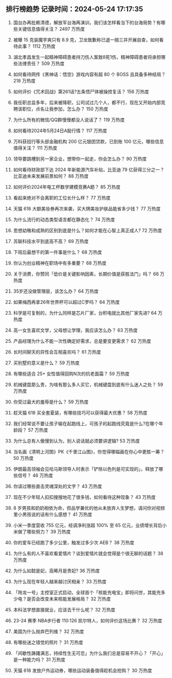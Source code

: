 
## 排行榜趋势 记录时间：2024-05-24 17:17:35
  
  1. 国台办再批赖清德，解放军台海再演训，我们该怎样看当下的台海局势？有哪些关键信息值得关注？ 2497 万热度
    
  2. 被曝 15 克装魔芋爽只有 8.9 克，卫龙致歉称已退一赔三并开展自查，如何看待此事？ 1112 万热度
    
  3. 湖北孝昌发生一起精神障碍患者持刀伤人案致8死1伤，精神障碍患者将承担哪些法律责任？ 509 万热度
    
  4. 如何看待网传《黑神话：悟空》游戏内容有超 80 个 BOSS 且具备多种结局？ 218 万热度
    
  5. 如何评价《咒术回战》第261话?五条悟尸体被操控复活？ 156 万热度
    
  6. 我任职总监多年，后来被降职，公司试过几个人，都不行，现在又开始内部竞聘该职位，点名让我参加，怎么办？ 150 万热度
    
  7. 为什么所有的微信/QQ群慢慢都没人说话了？ 119 万热度
    
  8. 如何看待2024年5月24日A股行情？ 117 万热度
    
  9. 万科获招行等头部金融机构 200 亿元银团贷款，已到账 100 亿元，哪些信息值得关注？ 111 万热度
    
  10. 领导要跳槽到另一家企业，想带你一起走，你会怎么办？ 90 万热度
    
  11. 如何看待财政部下达 2024 年新能源汽车补贴，比亚迪 79 亿获得三分之一？比亚迪未来发展前景如何？ 88 万热度
    
  12. 如何评价2024年电工杯数学建模竞赛A题？ 85 万热度
    
  13. 看起来绝对不会离职的工位长什么样？ 77 万热度
    
  14. 天猫 618 大额美妆券再次来袭，买大牌美妆护肤品能省多少钱？ 77 万热度
    
  15. 为什么流行的动态类型语言都在静态化？ 74 万热度
    
  16. 思想幼稚和成熟的区别到底是什么？如何才能在心智上真正成人? 72 万热度
    
  17. 苏联科技水平到底高不高？ 69 万热度
    
  18. 下班后最想干的第一件事是什么？ 68 万热度
    
  19. 你认为创业精神在职场中有多重要？ 68 万热度
    
  20. 关于消费，你赞同「低价是关键影响因素，长期价值是获胜法门」吗？ 66 万热度
    
  21. 35岁还没做管理层，该怎么办？ 64 万热度
    
  22. 如果梅西再拿26年世界杯可以超过C罗吗？ 64 万热度
    
  23. 科学是可复制的，为什么同样是芯片厂家，台积电就比其他厂家先进? 64 万热度
    
  24. 高一女生喜欢文学，父母想让学理，我应该怎么办？ 63 万热度
    
  25. 产品经理为什么不能一次性确定好需求，总是要变更需求？ 62 万热度
    
  26. 长时间聊天的异性会互相喜欢吗？ 61 万热度
    
  27. 买别墅的意义是什么？ 59 万热度
    
  28. 有哪些适合 25+ 女性值得回购N次的抗老面霜？ 59 万热度
    
  29. 机械键盘那么贵，为啥有那么多人买它，机械键盘到底有什么迷人之处？ 59 万热度
    
  30. 你受过最大的羞辱是什么？ 59 万热度
    
  31. 趁天猫 618 买全套夏装，有哪些技巧可以获得最大优惠？ 58 万热度
    
  32. 我们经常说不要让孩子输在起跑线上，可孩子的起跑线究竟是什么?在哪个年龄段？ 57 万热度
    
  33. 为什么总有人傲慢到认为，别人说话就必须要讲逻辑? 53 万热度
    
  34. 当名画《清明上河图》PK《千里江山图》，你觉得哪幅画在你心中更胜一筹？ 50 万热度
    
  35. 伊朗最高领袖会见哈马斯领导人时表示「铲除以色列是可实现的」，释放了哪些信号？ 46 万热度
    
  36. 你读过哪些直击灵魂深处的文字？ 43 万热度
    
  37. 现在不少年轻人扣扣搜搜地花了很多钱，如何看待这种现象？ 43 万热度
    
  38. 8 岁男孩和奶奶相依为命，但品学兼优的他从未放弃人生梦想，请问你对视频里小男孩说的话有什么感想？ 41 万热度
    
  39. 小米一季度营收 755 亿元，经调净利涨超 100% 至 65 亿元，业绩增长背后小米做了哪些努力？ 39 万热度
    
  40. 你的爱车已经跑了多少公里，触发过多少次 AEB？ 38 万热度
    
  41. 为什么有的人不喜欢看爱情片？谈到爱情片就会觉得是个很无聊的话题？ 38 万热度
    
  42. 为什么如懿是妃，高晞月是贵妃? 36 万热度
    
  43. 为什么现在年轻人越来越讨厌相亲？ 33 万热度
    
  44. 「玲龙一号」主控室正式启动，全球首个「核能充电宝」即将问世，其能充多少电？是否会改变未来核能发展格局？ 32 万热度
    
  45. 本科法学想直接就业，应该去干什么呢？ 32 万热度
    
  46. 23-24 赛季 NBA步行者 110:126 凯尔特人，如何评价这场比赛？ 32 万热度
    
  47. 美国为什么抛弃巴列维？ 32 万热度
    
  48. 有哪些迷之错觉的照片？ 31 万热度
    
  49. 「间歇性踌躇满志，持续性生无可恋」为什么我们总是容易不开心？「开心」是一种能力吗？ 31 万热度
    
  50. 天猫 618 发放户外运动券，哪些运动装备值得趁机会抢购？ 30 万热度
    